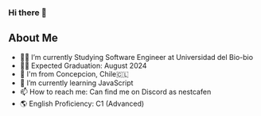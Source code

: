 ### Hi there 👋

## About Me

- :man_student: I’m currently Studying Software Engineer at Universidad del Bio-bio
- :man_student: Expected Graduation: August 2024
- :round_pushpin: I'm from Concepcion, Chile:chile:
- 🌱 I’m currently learning JavaScript
- 📫 How to reach me: Can find me on Discord as nestcafen
- :earth_americas: English Proficiency: C1 (Advanced)


<!--
**NestcafeN/NestcafeN** is a ✨ _special_ ✨ repository because its `README.md` (this file) appears on your GitHub profile.

Here are some ideas to get you started:

- 👯 I’m looking to collaborate on ...
- 🤔 I’m looking for help with ...
- 💬 Ask me about ...
- 😄 Pronouns: ...
- ⚡ Fun fact: ...
-->
